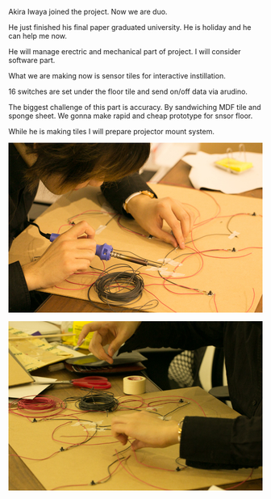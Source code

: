 Akira Iwaya joined the project. Now we are duo.

He just finished his final paper graduated university. He is holiday and he can help me now.

He will manage erectric and mechanical part of project. I will consider software part.


What we are making now is sensor tiles for interactive instillation.

16 switches are set under the floor tile and send on/off data via arudino.

The biggest challenge of this part is accuracy. By sandwiching MDF tile and sponge sheet. We gonna make rapid and cheap prototype for snsor floor.

While he is making tiles I will prepare projector mount system.


![Exhibition Sketch](../project_images/sketches/sketch_031.jpg?raw=true "Example Image")


![Exhibition Sketch](../project_images/sketches/sketch_032.jpg?raw=true "Example Image")
